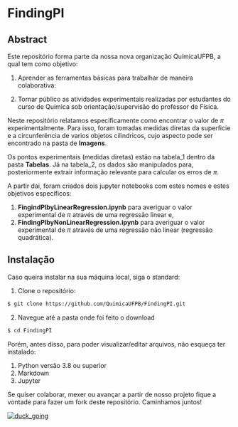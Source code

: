 # FindingPI
## Abstract
Este repositório forma parte da nossa nova organização QuímicaUFPB, a qual tem como objetivo:
1. Aprender as ferramentas básicas para trabalhar de maneira colaborativa:

2. Tornar público as atividades experimentais realizadas por estudantes do curso de Química sob orientação/supervisão do professor de Física.

Neste repositório relatamos especificamente como encontrar o valor de $\pi$ experimentalmente. Para isso, foram tomadas medidas diretas da superficie e a circunferência de varios objetos cilindricos, cujo aspecto pode ser encontrado na pasta de **Imagens**.

Os pontos experimentais (medidas diretas) estão na tabela_1 dentro da pasta **Tabelas**. Já na tabela_2, os dados são manipulados para, posteriormente extrair informação relevante para calcular os erros de $\pi$.

A partir dai, foram criados dois jupyter notebooks com estes nomes e estes objetivos específicos:
1. **FingindPIbyLinearRegression.ipynb** para averiguar o valor experimental de $\pi$ através de uma regressão linear e,
2. **FindingPIbyNonLinearRegression.ipynb** para averiguar o valor experimental de $\pi$ através de uma regressão não linear (regressão quadrática).

## Instalação
Caso queira instalar na sua máquina local, siga o standard:
1. Clone o repositório:
```bash
$ git clone https://github.com/QuimicaUFPB/FindingPI.git
```
2. Navegue até a pasta onde foi feito o download
```bash
$ cd FindingPI
```

Porém, antes disso, para poder visualizar/editar arquivos, não esqueça ter instalado:
1. Python versão 3.8 ou superior
2. Markdown
3. Jupyter

Se quiser colaborar, mexer ou avançar a partir de nosso projeto fique a vontade para fazer um fork deste repositório. Caminhamos juntos!

[![duck_going](https://cdn3.emoji.gg/emojis/4471-duck-going.gif)](https://emoji.gg/emoji/4471-duck-going)